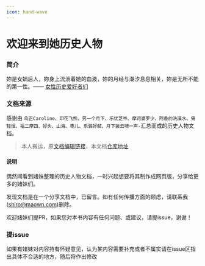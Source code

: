 ```yaml
---
icon: hand-wave
---
```


# 欢迎来到她历史人物

### 简介

妳是女娲后人，妳身上流淌着她的血液，妳的月经与潮汐息息相关，妳是无所不能的第一性。—— [女性历史爱好者们](https://www.douban.com/group/herstories/)

### 文档来源

感谢由 `鸟正Caroline、印花飞熊、另一个月下、乐忧芝岑、摩诃婆罗少、阿香的洗澡水、倚轻烟、福二摩四、好头、山海、枣儿、乐骟好弑、月下披云啸一声-`汇总而成的历史人物文档。

> 本人搬运，原[文档编辑链接](https://www.kdocs.cn/l/ctUWZEZgQFeW)，本文档[仓库地址](https://github.com/anonymouswomen/Herstory-Docs)

#### 说明

偶然间看到媎妹整理的历史人物文档，一时兴起想要将其制作成网页版，分享给更多的媎妹们。

发现文档是在一个分享文档中，已留言。如有任何传播方面的顾虑，请联系我(shiro@maown.com)删除。

欢迎媎妹们提PR，如果您对本书内容有任何问题、或建议，请提issue，谢谢！

### 提issue <a href="#ti-issue" id="ti-issue"></a>

如果有媎妹对内容持有怀疑意见，认为某内容需要补充或者不属实请在issue区指出具体不合适的地方，随后将作出修改
